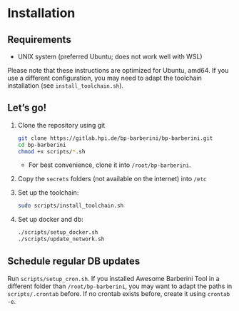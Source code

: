 # Installation

## Requirements

- UNIX system (preferred Ubuntu; does not work well with WSL)

Please note that these instructions are optimized for Ubuntu, amd64. If you use a different configuration, you may need to adapt the toolchain installation (see `install_toolchain.sh`).

## Let’s go!

1. Clone the repository using git

   ```bash
   git clone https://gitlab.hpi.de/bp-barberini/bp-barberini.git
   cd bp-barberini
   chmod +x scripts/*.sh
   ```
   
   - For best convenience, clone it into `/root/bp-barberini`.

2. Copy the `secrets` folders (not available on the internet) into `/etc`

3. Set up the toolchain:

   ```bash
   sudo scripts/install_toolchain.sh
   ```

4. Set up docker and db:

   ```bash
   ./scripts/setup_docker.sh
   ./scripts/update_network.sh
   ```

## Schedule regular DB updates

Run `scripts/setup_cron.sh`. If you installed Awesome Barberini Tool in a different folder than `/root/bp-barberini`, you may want to adapt the paths in `scripts/.crontab` before. If no crontab exists before, create it using `crontab -e`.
